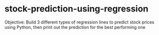 # stock-prediction-using-regression

Objective: Build 3 different types of regression lines to predict stock prices using Python, then print out the prediction for the best performing one

